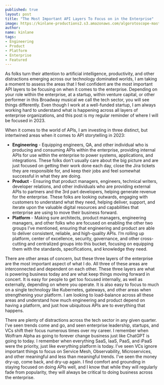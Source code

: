 ```yaml
---
published: true
layout: post
title: "The Most Important API Layers To Focus on in the Enterprise"
image: https://kinlane-productions2.s3.amazonaws.com/algorotoscope-master/uncle-sam-seattle-looking-north.jpg
author:
name: kinlane
tags:
- Engineering
- Product
- Platform
- Enterprise
- Featured
---
```

As folks turn their attention to artificial intelligence, productivity, and other distractions emerging across our technology dominated worlds, I am taking a moment to assess the areas that I feel confident are the most important API layers to be focusing on when it comes to the enterprise. Depending on your role within the enterprise, at a startup, within venture capital, or other performer in this Broadway musical we call the tech sector, you will see things differently. Even though I work at a well-funded startup, I am always working hard to understand what is happening across all layers of enterprise organizations, and this post is my regular reminder of where I will be focused in 2023. 

 When it comes to the world of APIs, I am investing in three distinct, but intertwined areas when it comes to API storytelling in 2023:

- **Engineering** - Equipping engineers, QA, and other individual who is producing and consuming APIs within the enterprise, providing internal APIs for use within the enterprise to power systems, applications, and integrations. These folks don’t usually care about the big picture and are just focused on getting their work done each day, close the Jira tickets they are responsible for, and keep their jobs and feel somewhat successful in what they are doing.
- **Product** - Ensuring that product managers, engineers, technical writers, developer relations, and other individuals who are providing external APIs to partners and the 3rd part developers, helping generate revenue for the enterprise. These folks are looking outwards, engaging with customers to understand what they need, helping deliver, support, and iterate upon the valuable digital resources and capabilities that enterprise are using to move their business forward.
- **Platform** - Making sure architects, product managers, engineering managers, and other folks who are focused on enabling the other two groups I’ve mentioned, ensuring that engineering and product are able to deliver consistent, reliable, and high-quality APIs. I’m rolling up platform, center of excellence, security, governance, and other cross-cutting and centralized groups into this bucket, focusing on equipping them with the standards, specifications, and knowledge they need.

There are other areas of concern, but these three layers of the enterprise are the most important aspect of what I do. All three of these areas are interconnected and dependent on each other. These three layers are what is powering business today and are what keep things moving forward in concert. It is easy for people to get too focused internally, as well as externally, depending on where you operate. It is also easy to focus to much on a single technology like Kubernetes, gateways, and other areas when strengthening your platform. I am looking to load-balance across all these areas and understand how much engineering and product depend on having a platform, and just how ubiquitous APIs are to everything that happens.

There are plenty of distractions across the tech sector in any given quarter. I’ve seen trends come and go, and seen enterprise leadership, startups, and VCs shift their focus numerous times over my career. I remember when Wolfram Alpha as going to forever change business just like ChatGPT is going to today. I remember when everything SaaS, IaaS, PaaS, and iPaaS were the priority, just like everything platform is today. I’ve seen VCs ignore important things to focus on Service Mesh, Observability, Microservices, and other meaningful and less than meaningful trends. I’ve seen the money dry-up, come back, and dry-up again. I find comfort and grounding in staying focused on doing APIs well, and I know that while they will regularly fade from popularity, they will always be critical to doing business across the enterprise.
